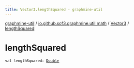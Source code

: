 ```yaml
---
title: Vector3.lengthSquared - graphmine-util
---
```


[graphmine-util](../../index.html) / [io.github.sof3.graphmine.util.math](../index.html) / [Vector3](index.html) / [lengthSquared](./length-squared.html)

# lengthSquared

`val lengthSquared: `[`Double`](https://kotlinlang.org/api/latest/jvm/stdlib/kotlin/-double/index.html)